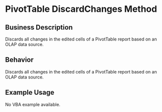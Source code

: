 # PivotTable DiscardChanges Method

## Business Description
Discards all changes in the edited cells of a PivotTable report based on an OLAP data source.

## Behavior
Discards all changes in the edited cells of a PivotTable report based on an OLAP data source.

## Example Usage
No VBA example available.
